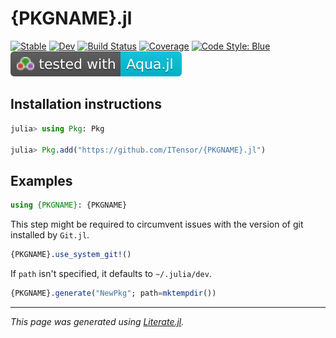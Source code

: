 # {PKGNAME}.jl

[![Stable](https://img.shields.io/badge/docs-stable-blue.svg)](https://ITensor.github.io/{PKGNAME}.jl/stable/)
[![Dev](https://img.shields.io/badge/docs-dev-blue.svg)](https://ITensor.github.io/{PKGNAME}.jl/dev/)
[![Build Status](https://github.com/ITensor/{PKGNAME}.jl/actions/workflows/CI.yml/badge.svg?branch=main)](https://github.com/ITensor/{PKGNAME}.jl/actions/workflows/CI.yml?query=branch%3Amain)
[![Coverage](https://codecov.io/gh/ITensor/{PKGNAME}.jl/branch/main/graph/badge.svg)](https://codecov.io/gh/ITensor/{PKGNAME}.jl)
[![Code Style: Blue](https://img.shields.io/badge/code%20style-blue-4495d1.svg)](https://github.com/invenia/BlueStyle)
[![Aqua](https://raw.githubusercontent.com/JuliaTesting/Aqua.jl/master/badge.svg)](https://github.com/JuliaTesting/Aqua.jl)

## Installation instructions

```julia
julia> using Pkg: Pkg

julia> Pkg.add("https://github.com/ITensor/{PKGNAME}.jl")
```

## Examples

````julia
using {PKGNAME}: {PKGNAME}
````

This step might be required to circumvent issues with
the version of git installed by `Git.jl`.

````julia
{PKGNAME}.use_system_git!()
````

If `path` isn't specified, it defaults to `~/.julia/dev`.

````julia
{PKGNAME}.generate("NewPkg"; path=mktempdir())
````

---

*This page was generated using [Literate.jl](https://github.com/fredrikekre/Literate.jl).*

